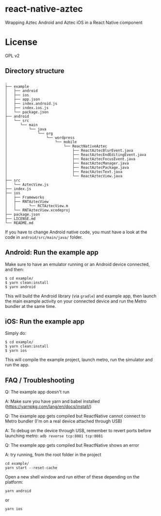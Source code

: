 # react-native-aztec

Wrapping Aztec Android and Aztec iOS in a React Native component

# License

GPL v2


## Directory structure

```
.
├── example
│   ├── android
│   ├── ios
│   ├── app.json
│   ├── index.android.js
│   ├── index.ios.js
│   └── package.json
├── android
│   └── src
│      └── main
│          └── java
│              └── org
│                  └── wordpress
│                      └── mobile
│                          └── ReactNativeAztec
│                              ├── ReactAztecBlurEvent.java
│                              ├── ReactAztecEndEditingEvent.java
│                              ├── ReactAztecFocusEvent.java
│                              ├── ReactAztecManager.java
│                              ├── ReactAztecPackage.java
│                              ├── ReactAztecText.java
│                              └── ReactAztecView.java
├── src
│   └── AztecView.js
├── index.js
├── ios
│   ├── Frameworks
│   ├── RNTAztecView
│   │      └── RCTAztecView.m
│   └── RNTAztecView.xcodeproj
├── package.json
├── LICENSE.md
└── README.md
```

If you have to change Android native code, you must have a look at the code in `android/src/main/java/` folder.

## Android: Run the example app

Make sure to have an emulator running or an Android device connected, and then:

```
$ cd example/
$ yarn clean:install
$ yarn android
```

This will build the Android library (via `gradle`) and example app, then launch the main example activity on your connected device and run the Metro bundler at the same time.

## iOS: Run the example app

Simply do:
```
$ cd example/
$ yarn clean:install
$ yarn ios
```

This will compile the example project, launch metro, run the simulator and run the app.

## FAQ / Troubleshooting

Q: The example app doesn't run

A: Make sure you have yarn and babel installed (https://yarnpkg.com/lang/en/docs/install/)


Q: The example app gets compiled but ReactNative cannot connect to Metro bundler (I'm on a real device attached through USB)

A: To debug on the device through USB, remember to revert ports before launching metro:
`adb reverse tcp:8081 tcp:8081`


Q: The example app gets compiled but ReactNative shows an error 

A: try running, from the root folder in the project
```
cd example/
yarn start --reset-cache
```

Open a new shell window and run either of these depending on the platform:

```
yarn android

```

or

```
yarn ios
```


